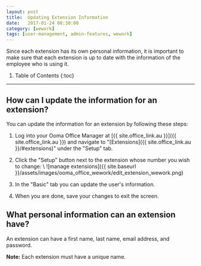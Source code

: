 ```yaml
---
layout: post
title:  Updating Extension Information
date:   2017-01-24 08:30:00
category: [wework]
tags: [user-management, admin-features, wework]
---
```


Since each extension has its own personal information, it is important to make sure that each extension is up to date with the information of the employee who is using it.

1. Table of Contents
{:toc}
* * *

## How can I update the information for an extension?

You can update the information for an extension by following these steps:

1. Log into your Ooma Office Manager at [{{ site.office_link.au }}]({{ site.office_link.au }}) and navigate to "[Extensions]({{ site.office_link.au }}/#extensions)" under the "Setup" tab.
2. Click the "Setup" button next to the extension whose number you wish to change: \\
   ![manage extensions]({{ site.baseurl }}/assets/images/ooma_office_wework/edit_extension_wework.png)

3. In the "Basic" tab you can update the user's information.
4. When you are done, save your changes to exit the screen.

## What personal information can an extension have?

An extension can have a first name, last name, email address, and password.

**Note:** Each extension must have a unique name.